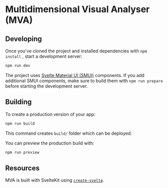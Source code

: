 # Multidimensional Visual Analyser (MVA)

## Developing

Once you've cloned the project and installed dependencies with `npm install` , start a development server:

```bash
npm run dev
```

The project uses [Svelte Material UI (SMUI)](https://sveltematerialui.com/) components. If you add additional SMUI components, make sure to build them with `npm run prepare` before starting the development server.

## Building

To create a production version of your app:

```bash
npm run build
```

This command creates `build/` folder which can be deployed.

You can preview the production build with:

```bash
npm run preview
```

## Resources

MVA is built with SvelteKit using [`create-svelte`](https://github.com/sveltejs/kit/tree/master/packages/create-svelte).
